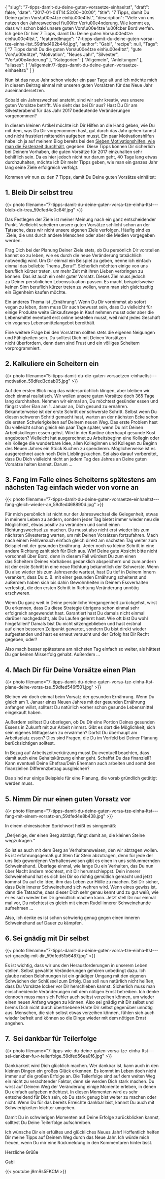 {
    "slug": "7-tipps-damit-du-deine-guten-vorsaetze-einhaeltst",
    "draft": false,
    "date": "2017-01-04T14:53:00+00:00",
    "title": "7 Tipps, damit Du Deine guten Vors\u00e4tze einh\u00e4ltst",
    "description": "Viele von uns nutzen den Jahreswechsel f\u00fcr Ver\u00e4nderung. Wie kommt es, dass wir schon bald unsere guten Vors\u00e4tze \u00fcber Bord werfen. Ich gebe Dir hier 7 Tipps, damit Du Deine guten Vors\u00e4tze einh\u00e4ltst.",
    "featuredImage": "7-tipps-damit-du-deine-guten-vorsa-tze-einha-ltst_59dfed492b44d.jpg",
    "author": "Gabi",
    "recipe": null,
    "Tags": [
        "7 Tipps damit Du die guten Vors\u00e4tze einh\u00e4ltst",
        "gute Vors\u00e4tze",
        "Motivation",
        "Neues Jahr",
        "Silvester",
        "Ver\u00e4nderung"
    ],
    "Kategorien": [
        "Allgemein",
        "Anleitungen"
    ],
    "aliases": [
        "\/allgemein\/7-tipps-damit-du-deine-guten-vorsaetze-einhaeltst\/"
    ]
}

Nun ist das neue Jahr schon wieder ein paar Tage alt und ich möchte mich in diesem Beitrag einmal mit unseren guten Vorsätzen für das Neue Jahr auseinandersetzen.

Sobald ein Jahreswechsel ansteht, sind wir sehr kreativ, was unsere guten Vorsätze betrifft. Wie sieht das bei Dir aus? Hast Du Dir am Silvesterabend für das Jahr 2017 bedeutende Veränderungen vorgenommen?

In diesem kleinen Artikel möchte ich Dir Hilfen an die Hand geben, wie Du mit dem, was Du Dir vorgenommen hast, gut durch das Jahr gehen kannst und nicht frustriert mittendrin aufgeben musst. Ein paar Motivationshilfen habe ich ja auf meinem Blog bereits bei den [Sieben Motivationshilfen, wie man die Fastenzeit durchhält][1], gegeben. Diese Tipps können Dir sicherlich bei Deinem Vorhaben, die guten Vorsätze für 2017 einzuhalten sehr behilflich sein. Da es hier jedoch nicht nur darum geht, 40 Tage lang etwas durchzuhalten, möchte ich Dir mehr Tipps geben, wie man ein ganzes Jahr lang seine Ziele erfolgreich verfolgt.

Kommen wir nun zu den 7 Tipps, damit Du Deine guten Vorsätze einhältst:

## 1. Bleib Dir selbst treu

{{< photo filename="7-tipps-damit-du-deine-guten-vorsa-tze-einha-ltst---bleib-dir-treu_59dfed4c0c84f.jpg" >}}

Das Festlegen der Ziele ist meiner Meinung nach ein ganz entscheidender Punkt. Vielleicht scheitern unsere guten Vorsätze schlicht schon an der Tatsache, dass wir nicht unsere eigenen Ziele verfolgen. Häufig sind es  Ziele, die uns durch andere Menschen oder aber die Medien vorgegeben werden.

Frag Dich bei der Planung Deiner Ziele stets, ob Du persönlich Dir vorstellen kannst so zu leben, wie es durch die neue Veränderung tatsächlich notwendig wird. Um Dir einmal ein Beispiel zu geben, nenne ich einfach einmal das beliebte Thema &#8222;Beruf&#8220;. Sicherlich möchten einige von uns beruflich kürzer treten, um mehr Zeit mit ihren Lieben verbringen zu können. Das ist auch ein sehr guter Vorsatz. Dieses Ziel muss jedoch zu Deiner persönlichen Lebenssituation passen. Es macht beispielsweise keinen Sinn beruflich kürzer treten zu wollen, wenn man sich gleichzeitig ein Eigenheim kaufen möchte.

Ein anderes Thema ist &#8222;Ernährung&#8220;. Wenn Du Dir vornimmst ab sofort vegan zu leben, dann muss Dir auch bewusst sein, dass Du vielleicht für einige Produkte weite Einkaufswege in Kauf nehmen musst oder aber die Lebensmittel eventuell erst online bestellen musst, weil nicht jedes Geschäft ein veganes Lebensmittelangebot bereithält.

Eine weitere Frage bei den Vorsätzen sollten stets die eigenen Neigungen und Fähigkeiten sein. Du solltest Dich mit Deinen Vorsätzen nicht überfordern, denn dann sind Frust und ein völliges Scheitern vorprogrammiert.

## 2. Kalkuliere ein Scheitern ein

{{< photo filename="5-tipps-damit-du-die-guten-vorsaetzen-einhaeltst---motivation_59dfed3cdab05.jpg" >}}

Auf den ersten Blick mag das widersprüchlich klingen, aber bleiben wir doch einmal realistisch. Wir wollen unsere guten Vorsätze doch 365 Tage lang durchhalten. Nehmen wir einmal an, Du möchtest gesünder essen und fängst voller Elan am 1. Januar an, Dich gesund zu ernähren. Bekannterweise ist der erste Schritt der schwerste Schritt. Selbst wenn Du diesen schweren Schritt gemacht hast, warten an der nächsten Ecke schon die ersten Schwierigkeiten auf Deinem neuen Weg. Das erste Problem hast Du vielleicht schon gleich ein paar Tage später, wenn Du mit Deinen Arbeitskollegen essen gehst. Wird in der Kantine überhaupt gesunde Kost angeboten? Vielleicht hat ausgerechnet zu Arbeitsbeginn eine Kollegin oder ein Kollege die wunderbare Idee, allen Kolleginnen und Kollegen zu Beginn des Neuen Jahres ein Stück Kuchen zu spendieren. Möglicherweise ist es ausgerechnet auch noch Dein Lieblingskuchen. Sei also darauf vorbereitet, dass Du Dich vielleicht nicht an jedem Tag des Jahres an Deine guten Vorsätze halten kannst. Darum &#8230;

## 3. Fang im Falle eines Scheiterns spätestens am nächsten Tag einfach wieder von vorne an

{{< photo filename="7-tipps-damit-du-deine-guten-vorsaetze-einhaeltst---fang-gleich-wieder-an_59dfed468890d.jpg" >}}

Für mich persönlich ist nicht nur der Jahreswechsel die Gelegenheit, etwas in meinem Leben zu ändern, sondern jeder Tag bietet immer wieder neu die Möglichkeit, etwas positiv zu verändern und somit einen Richtungswechsel zu machen. Du musst also nicht erst wieder bis zum nächsten Silvestertag warten, um mit Deinen Vorsätzen fortzufahren. Mach nach einem Fehlversuch einfach gleich direkt am nächsten Tag weiter zum Beispiel mit der gesunden Ernährung. Jeder noch so kleine Schritt in eine andere Richtung zahlt sich für Dich aus. Wirf Deine gute Absicht bitte nicht vorschnell über Bord, denn in diesem Fall würdest Du zum einen das Scheitern Deines Vorhabens gedanklich abspeichern und zum andern ist der erste Schritt in eine neue Richtung bekanntlich der Schwerste. Wenn Du also wieder bis zum Jahresende wartest, hast Du tief in Deinem Innern verankert, dass Du z. B. mit einer gesunden Ernährung scheiterst und außerdem haben sich bis dahin Gewohnheiten in Deinem Essverhalten verfestigt, die den ersten Schritt in Richtung Veränderung unnötig erschweren.

Wenn Du ganz weit in Deine persönliche Vergangenheit zurückgehst, wirst Du erkennen, dass Du diese Strategie übrigens schon einmal sehr erfolgreich angewendet hast. Garantiert hast Du damals nicht einmal darüber nachgedacht, als Du Laufen gelernt hast. Wie oft bist Du wohl hingefallen? Damals bist Du nicht sitzengeblieben und hast erstmal auf einen besseren Zeitpunkt gewartet, sondern Du bist direkt wieder aufgestanden und hast es erneut versucht und der Erfolg hat Dir Recht gegeben, oder?

Also mach besser spätestens am nächsten Tag einfach so weiter, als hättest Du gar keinen Misserfolg gehabt. Außerdem &#8230;

## 4. Mach Dir für Deine Vorsätze einen Plan

{{< photo filename="7-tipps-damit-du-deine-guten-vorsa-tze-einha-ltst-plane-deine-vorsa-tze_59dfed546f501.jpg" >}}

Bleiben wir doch einmal beim Vorsatz der gesunden Ernährung. Wenn Du gleich am 1. Januar eines Neuen Jahres mit der gesunden Ernährung anfangen willst, solltest Du natürlich vorher schon gesunde Lebensmittel eingekauft haben.

Außerdem solltest Du überlegen, ob Du Dir eine Portion Deines gesunden Essens in Zukunft mit zur Arbeit nimmst. Gibt es dort die Möglichkeit, sich sein eigenes Mittagessen zu erwärmen? Darfst Du überhaupt am Arbeitsplatz essen? Dies sind Fragen, die Du im Vorfeld bei Deiner Planung berücksichtigen solltest.

In Bezug auf Arbeitszeitverkürzung musst Du eventuell beachten, dass damit auch eine Gehaltskürzung einher geht. Schaffst Du das finanziell? Kann eventuell Deine Ehefrau/Dein Ehemann auch arbeiten und somit den finanziellen Differenzbetrag ausgleichen?

Das sind nur einige Beispiele für eine Planung, die vorab gründlich getätigt werden muss.

## 5. Nimm Dir nur einen guten Vorsatz vor

{{< photo filename="7-tipps-damit-du-deine-guten-vorsa-tze-einha-ltst---fang-mit-einem-vorsatz-an_59dfed4e8b438.jpg" >}}

In einem chinesischen Sprichwort heißt es sinngemäß:

&#8222;Derjenige, der einen Berg abträgt, fängt damit an, die kleinen Steine wegzutragen.&#8220;

So ist es auch mit dem Berg an Verhaltensweisen, den wir abtragen wollen. Es ist erfahrungsgemäß gut Stein für Stein abzutragen, denn für jede der uns lieb gewordenen Verhaltensweisen gibt es einen in uns schlummernden Schweinehund. Überlege einmal, wie lange Du ein Verhalten, das Du nun über Nacht ändern möchtest, mit Dir herumschleppst. Dein innerer Schweinehund hat es sich bei Dir so richtig gemütlich gemacht und jetzt kommst Du auf die Idee, ihm das Leben zur Hölle zu machen. Sei Dir sicher, dass Dein innerer Schweinehund sich wehren wird. Wenn eines gewiss ist, dann die Tatsache, dass dieser Dich sehr genau kennt und zu gut weiß, wie er es sich wieder bei Dir gemütlich machen kann. Jetzt stell Dir nur einmal mal vor, Du möchtest es gleich mit einem Rudel innerer Schweinehunde aufnehmen &#8230;

Also, ich denke es ist schon schwierig genug gegen einen inneren Schweinehund auf Dauer zu kämpfen.

## 6. Sei gnädig mit Dir selbst

{{< photo filename="7-tipps-damit-du-deine-guten-vorsa-tze-einha-ltst---sei-gnaedig-mit-dir_59dfed51b6487.jpg" >}}

Es ist wichtig, dass wir uns den Herausforderungen in unserem Leben stellen. Selbst gewählte Veränderungen gehören unbedingt dazu. Ich glaube neben Belohnungen ist ein gnädiger Umgang mit den eigenen Schwächen der Schlüssel zum Erfolg. Das soll nun natürlich nicht heißen, dass Du Vorsätze locker vor Dir herschieben kannst. Sicherlich muss man einschneidende Veränderungen mit dem nötigen Ernst betreiben. Ich denke dennoch muss man sich Fehler auch selbst verzeihen können, um wieder einen neuen Anfang wagen zu können. Also sei gnädig mit Dir selbst und brems Dich nicht durch übertriebene Härte Dir selbst gegenüber unnötig aus. Menschen, die sich selbst etwas verzeihen können, fühlen sich auch wieder befreit und können so die Dinge wieder mit dem nötigen Ernst angehen.

## 7.  Sei dankbar für Teilerfolge

{{< photo filename="7-tipps-wie-du-deine-guten-vorsa-tze-einha-ltst---sei-dankbar-fu-r-teilerfolge_59dfed56ea0f6.jpg" >}}

Dankbarkeit wird Dich glücklich machen. Wer dankbar ist, kann auch in den kleinen Dingen ein großes Glück erkennen. Es kommt im Leben doch nicht immer auf die großen Erfolge an. Die Teilerfolge sind auf dem weiten Weg ein nicht zu verachtender Faktor, denn sie werden Dich stark machen. Du wirst auf Deinem Weg der Veränderung einige Momente erleben, in denen Du einfach aufgeben möchtest. In diesen Momenten wird es sehr entscheidend für Dich sein, ob Du stark genug bist weiter zu machen oder nicht. Wenn Du für das bereits Erreichte dankbar bist, kannst Du auch mit Schwierigkeiten leichter umgehen.

Damit Du in schwierigen Momenten auf Deine Erfolge zurückblicken kannst, solltest Du Deine Teilerfolge aufschreiben.

Ich wünsche Dir ein erfülltes und glückliches Neues Jahr! Hoffentlich helfen Dir meine Tipps auf Deinem Weg durch das Neue Jahr. Ich würde mich freuen, wenn Du mir eine Rückmeldung in den Kommentaren hinterlässt.

Herzliche Grüße

Gabi

{{< youtube j9rnRs5FKCM >}}

 [1]: https://kochfokus.de/wissenswert/sieben-motivationshilfen-wie-man-die-fastenzeit-durchhaelt/